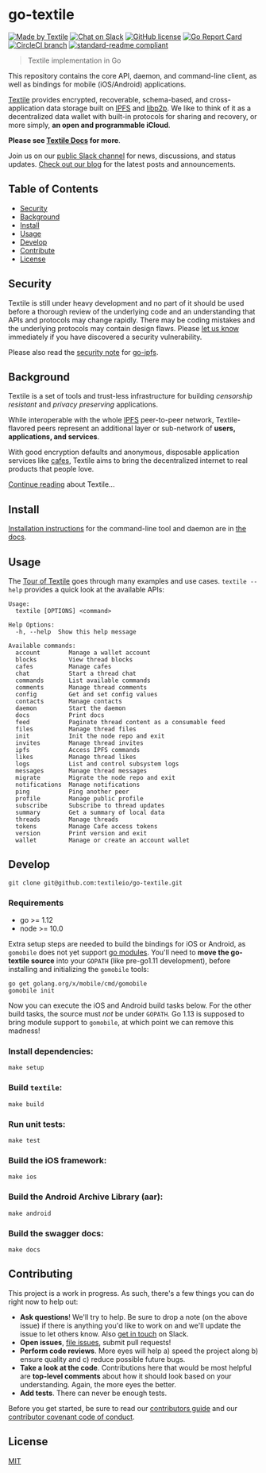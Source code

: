 # go-textile

[![Made by Textile](https://img.shields.io/badge/made%20by-Textile-informational.svg?style=popout-square)](https://textile.io)
[![Chat on Slack](https://img.shields.io/badge/slack-slack.textile.io-informational.svg?style=popout-square)](https://slack.textile.io)
[![GitHub license](https://img.shields.io/github/license/textileio/photos-desktop.svg?style=popout-square)](./LICENSE)
[![Go Report Card](https://goreportcard.com/badge/github.com/textileio/go-textile?style=flat-square)](https://goreportcard.com/report/github.com/textileio/go-textile?style=flat-square)
[![CircleCI branch](https://img.shields.io/circleci/project/github/textileio/go-textile/master.svg?style=popout-square)](https://circleci.com/gh/textileio/photos-desktop)
[![standard-readme compliant](https://img.shields.io/badge/readme%20style-standard-brightgreen.svg?style=popout-square)](https://github.com/RichardLitt/standard-readme)

> Textile implementation in Go

This repository contains the core API, daemon, and command-line client, as well as bindings for mobile (iOS/Android) applications.

[Textile](https://www.textile.io) provides encrypted, recoverable, schema-based, and cross-application data storage built on [IPFS](https://github.com/ipfs) and [libp2p](https://github.com/libp2p). We like to think of it as a decentralized data wallet with built-in protocols for sharing and recovery, or more simply, **an open and programmable iCloud**.

**Please see [Textile Docs](https://docs.textile.io/) for more**.

Join us on our [public Slack channel](https://slack.textile.io/) for news, discussions, and status updates. [Check out our blog](https://medium.com/textileio) for the latest posts and announcements.

## Table of Contents

- [Security](#security)
- [Background](#background)
- [Install](#install)
- [Usage](#usage)
- [Develop](#develop)
- [Contribute](#contribute)
- [License](#license)

## Security

Textile is still under heavy development and no part of it should be used before a thorough review of the underlying code and an understanding that APIs and protocols may change rapidly. There may be coding mistakes and the underlying protocols may contain design flaws. Please [let us know](mailto:contact@textile.io) immediately if you have discovered a security vulnerability.

Please also read the [security note](https://github.com/ipfs/go-ipfs#security-issues) for [go-ipfs](https://github.com/ipfs/go-ipfs).

## Background

Textile is a set of tools and trust-less infrastructure for building _censorship resistant_ and _privacy preserving_ applications.

While interoperable with the whole [IPFS](https://ipfs.io/) peer-to-peer network, Textile-flavored peers represent an additional layer or sub-network of **users, applications, and services**.

With good encryption defaults and anonymous, disposable application services like [cafes](https://docs.textile.io/concepts/cafes/), Textile aims to bring the decentralized internet to real products that people love.

[Continue reading](https://docs.textile.io/concepts/) about Textile...

## Install

[Installation instructions](https://docs.textile.io/install/the-daemon/) for the command-line tool and daemon are in [the docs](https://docs.textile.io).

## Usage

The [Tour of Textile](https://docs.textile.io/a-tour-of-textile/) goes through many examples and use cases. `textile --help` provides a quick look at the available APIs:

```
Usage:
  textile [OPTIONS] <command>

Help Options:
  -h, --help  Show this help message

Available commands:
  account        Manage a wallet account
  blocks         View thread blocks
  cafes          Manage cafes
  chat           Start a thread chat
  commands       List available commands
  comments       Manage thread comments
  config         Get and set config values
  contacts       Manage contacts
  daemon         Start the daemon
  docs           Print docs
  feed           Paginate thread content as a consumable feed
  files          Manage thread files
  init           Init the node repo and exit
  invites        Manage thread invites
  ipfs           Access IPFS commands
  likes          Manage thread likes
  logs           List and control subsystem logs
  messages       Manage thread messages
  migrate        Migrate the node repo and exit
  notifications  Manage notifications
  ping           Ping another peer
  profile        Manage public profile
  subscribe      Subscribe to thread updates
  summary        Get a summary of local data
  threads        Manage threads
  tokens         Manage Cafe access tokens
  version        Print version and exit
  wallet         Manage or create an account wallet
```

## Develop

    git clone git@github.com:textileio/go-textile.git

### Requirements

- go >= 1.12
- node >= 10.0

Extra setup steps are needed to build the bindings for iOS or Android, as `gomobile` does not yet support [go modules](https://github.com/golang/go/wiki/Modules). You'll need to **move the go-textile source** into your `GOPATH` (like pre-go1.11 development), before installing and initializing the `gomobile` tools:

    go get golang.org/x/mobile/cmd/gomobile
    gomobile init

Now you can execute the iOS and Android build tasks below. For the other build tasks, the source must _not_ be under `GOPATH`. Go 1.13 is supposed to bring module support to `gomobile`, at which point we can remove this madness!

### Install dependencies:

    make setup

### Build `textile`:

    make build

### Run unit tests:

    make test

### Build the iOS framework:

    make ios

### Build the Android Archive Library (aar):

    make android

### Build the swagger docs:

    make docs

## Contributing

This project is a work in progress. As such, there's a few things you can do right now to help out:

* **Ask questions**! We'll try to help. Be sure to drop a note (on the above issue) if there is anything you'd like to work on and we'll update the issue to let others know. Also [get in touch](https://slack.textile.io) on Slack.
* **Open issues**, [file issues](https://github.com/textileio/go-textile/issues), submit pull requests!
* **Perform code reviews**. More eyes will help a) speed the project along b) ensure quality and c) reduce possible future bugs.
* **Take a look at the code**. Contributions here that would be most helpful are **top-level comments** about how it should look based on your understanding. Again, the more eyes the better.
* **Add tests**. There can never be enough tests.

Before you get started, be sure to read our [contributors guide](./CONTRIBUTING.md) and our [contributor covenant code of conduct](./CODE_OF_CONDUCT.md).

## License

[MIT](LICENSE)

